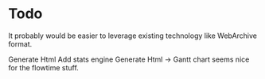 # Todo
It probably would be easier to leverage existing technology like WebArchive format.  

Generate Html
Add stats engine
Generate Html -> Gantt chart seems nice for the flowtime stuff.


